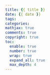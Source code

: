 ```yaml
---
title: {{ title }}
date: {{ date }}
tags:
categories:
mathjax: true
comments: true
copyright: true
toc:
  enable: true
  number: true
  wrap: true
  expand_all: true
  max_depth: 4
---
```

